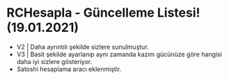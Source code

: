 # RCHesapla - Güncelleme Listesi! (19.01.2021)

- V2 | Daha ayrıntılı şekilde sizlere sunulmuştur.
- V3 | Basit şekilde ayarlanıp aynı zamanda kazım gücünüze göre hangisi daha iyi sizlere gösteriyor.
- Satoshi hesaplama aracı eklenmiştir.
